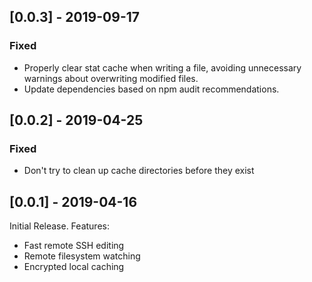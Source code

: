 ## [0.0.3] - 2019-09-17
### Fixed
- Properly clear stat cache when writing a file, avoiding unnecessary warnings about overwriting modified files.
- Update dependencies based on npm audit recommendations.

## [0.0.2] - 2019-04-25
### Fixed
- Don't try to clean up cache directories before they exist

## [0.0.1] - 2019-04-16
Initial Release. Features:

- Fast remote SSH editing
- Remote filesystem watching
- Encrypted local caching